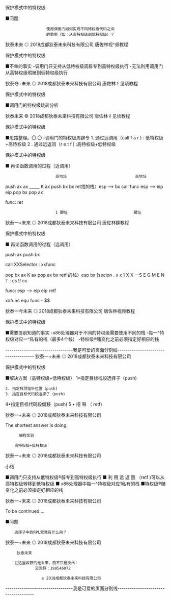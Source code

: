 保护模式中的特权级

■问题

                      使用调用门如何实现不同特权级代码之间
                      的勒啭（如：从高特权级到低特权级）？

狄泰未来                      ◎ 2018成都狄泰未来科技有限公司               唐佐林视^频教程

保护模式中的特权级

■不幸的事实
    -调用门只支持从低特权级周辟专到高特权级执行
    -无法利用调用门从高特权级瑕赌到低特权级执行

狄泰夺+未来                    ◎ 2018成都狄泰未来科技有限公司               唐佐林彳见顷教程

保护模式中的特权级

■调用门的特权级跳转分析

狄泰未来                      © 2018成都狄泰未来科技有限公司               唐佐林彳见顷教程

保护模式中的特权级

■思路整理。〇 〇
    -调用门的特权级周辟专
         1. 通过远调用（call f a r ) : 低特权级+高恃权级
         2 . 通过远返回（r e t f ) :高特权级+低特权级

保护模式中的特权级

■ 再论函数调用的过程（近调用）

                          高地址                              高地址

push ax                   ax               _____ K         ax
push bx
                          bx               ret找的栈〉esp —>   bx
call func
                          esp ——> eip                      eip
pop bx
pop ax

func:
     ret

                          1 獅址                             獅址

狄泰一+未来                    ◎ 2018成都狄泰未来科技有限公司               唐佐林麵教程

保护模式中的特权级

■ 再论函数调用的过程（远调用）

push ax
push bx

call XXSelector : xxfunc

pop bx                                 ax           K           ax
pop ax
                                       bx     retf 的栈〉esp       bx
[secion . x x ]
X X 一S E G M E N T :                   cs           !/          cs

func:                     esp ——> eip                          eip
      retf

xxfunc equ func - $$

狄泰一今未来                    ◎ 2018成都狄泰未来科技有限公司               唐佐林视频教程

保护模式中的特权级

■需要提前知道的事实
    -x86处理器对于不同的特权级需要使用不同的栈
    -每一^特权级对应一^私有的栈（最多4个栈）
    -特权级®赌变化之前必须指定好相应的栈

---------------------------------我是可爱的页面分割线-------------------------------------
狄泰一+未来  ◎ 2018成都狄泰未来科技有限公司

保护模式中的特权级

■解决方案（高特权级+低特权级）
      1•指定目标栈段选择子（push)

    2. 指定栈顶指针位置（push)
    3. 指定目标代码段选择子（push)
   4•指定目标代码段偏移（push)
    5 • 招 啭 （ retf)

狄泰一+未来  ◎ 2018成都狄泰未来科技有限公司

The shortest answer is doing.

          编程实验

        高特权级+低特权级

狄泰一+未来  ◎ 2018成都狄泰未来科技有限公司

 小结

■调用门只支持从低特权级®辟专到高特权级执行
■ 利 用 远 返 回 （retf )可以从高特权级转移到低特权级
■ x86处理器中每一^特权级对应1私有的栈
■特权级®赌变化之前必须指定好相应的栈

狄泰一+未来  ◎ 2018成都狄泰未来科技有限公司

To be continued …

■问题

        选择子中的RPL究竟有什么用？

狄泰一+未来  ◎ 2018成都狄泰未来科技有限公司

         狄泰未来

        在这里收获的是未来，而不只是技术!
                 交流群：199546072

                    ◎ 2018成都狄泰未来科技有限公司

---------------------------------我是可爱的页面分割线-------------------------------------

